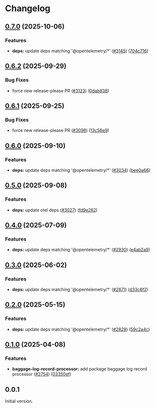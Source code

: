 <!-- markdownlint-disable MD007 MD034 -->
# Changelog

## [0.7.0](https://github.com/open-telemetry/opentelemetry-js-contrib/compare/baggage-log-record-processor-v0.6.2...baggage-log-record-processor-v0.7.0) (2025-10-06)


### Features

* **deps:** update deps matching '@opentelemetry/*' ([#3145](https://github.com/open-telemetry/opentelemetry-js-contrib/issues/3145)) ([704c716](https://github.com/open-telemetry/opentelemetry-js-contrib/commit/704c7161f782590d7b644ab607b5f9c29cdfd63f))

## [0.6.2](https://github.com/open-telemetry/opentelemetry-js-contrib/compare/baggage-log-record-processor-v0.6.1...baggage-log-record-processor-v0.6.2) (2025-09-29)


### Bug Fixes

* force new release-please PR ([#3123](https://github.com/open-telemetry/opentelemetry-js-contrib/issues/3123)) ([0dab838](https://github.com/open-telemetry/opentelemetry-js-contrib/commit/0dab8383b5349e21a968fe2cedd8a6e2243f86d0))

## [0.6.1](https://github.com/open-telemetry/opentelemetry-js-contrib/compare/baggage-log-record-processor-v0.6.0...baggage-log-record-processor-v0.6.1) (2025-09-25)


### Bug Fixes

* force new release-please PR ([#3098](https://github.com/open-telemetry/opentelemetry-js-contrib/issues/3098)) ([13c58e9](https://github.com/open-telemetry/opentelemetry-js-contrib/commit/13c58e9ad77b266a03e34ffd4b61ab18c86f9d73))

## [0.6.0](https://github.com/open-telemetry/opentelemetry-js-contrib/compare/baggage-log-record-processor-v0.5.0...baggage-log-record-processor-v0.6.0) (2025-09-10)


### Features

* **deps:** update deps matching '@opentelemetry/*' ([#3034](https://github.com/open-telemetry/opentelemetry-js-contrib/issues/3034)) ([bee0a66](https://github.com/open-telemetry/opentelemetry-js-contrib/commit/bee0a66ef825145fb1a9b172c3468ccf0c97a820))

## [0.5.0](https://github.com/open-telemetry/opentelemetry-js-contrib/compare/baggage-log-record-processor-v0.4.0...baggage-log-record-processor-v0.5.0) (2025-09-08)


### Features

* **deps:** update otel deps ([#3027](https://github.com/open-telemetry/opentelemetry-js-contrib/issues/3027)) ([fd9e262](https://github.com/open-telemetry/opentelemetry-js-contrib/commit/fd9e262fabf4e8fd8e246b8967892fa26442968a))

## [0.4.0](https://github.com/open-telemetry/opentelemetry-js-contrib/compare/baggage-log-record-processor-v0.3.0...baggage-log-record-processor-v0.4.0) (2025-07-09)


### Features

* **deps:** update deps matching '@opentelemetry/*' ([#2930](https://github.com/open-telemetry/opentelemetry-js-contrib/issues/2930)) ([e4ab2a9](https://github.com/open-telemetry/opentelemetry-js-contrib/commit/e4ab2a932084016f9750bd09d3f9a469c44628ea))

## [0.3.0](https://github.com/open-telemetry/opentelemetry-js-contrib/compare/baggage-log-record-processor-v0.2.0...baggage-log-record-processor-v0.3.0) (2025-06-02)


### Features

* **deps:** update deps matching '@opentelemetry/*' ([#2871](https://github.com/open-telemetry/opentelemetry-js-contrib/issues/2871)) ([d33c6f2](https://github.com/open-telemetry/opentelemetry-js-contrib/commit/d33c6f232a3c5673e618fa62692d2d3bbfe4c0fc))

## [0.2.0](https://github.com/open-telemetry/opentelemetry-js-contrib/compare/baggage-log-record-processor-v0.1.0...baggage-log-record-processor-v0.2.0) (2025-05-15)


### Features

* **deps:** update deps matching '@opentelemetry/*' ([#2828](https://github.com/open-telemetry/opentelemetry-js-contrib/issues/2828)) ([59c2a4c](https://github.com/open-telemetry/opentelemetry-js-contrib/commit/59c2a4c002992518da2d91b4ceb24f8479ad2346))

## [0.1.0](https://github.com/open-telemetry/opentelemetry-js-contrib/compare/baggage-log-record-processor-v0.0.1...baggage-log-record-processor-v0.1.0) (2025-04-08)


### Features

* **baggage-log-record-processor:** add package baggage log record processor ([#2754](https://github.com/open-telemetry/opentelemetry-js-contrib/issues/2754)) ([03350ef](https://github.com/open-telemetry/opentelemetry-js-contrib/commit/03350efea65a9c13dcb32d01fc9d41b008723152))

## 0.0.1

Initial version.
